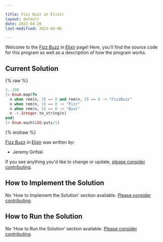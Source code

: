 ```yaml
---

title: Fizz Buzz in Elixir
layout: default
date: 2022-04-28
last-modified: 2023-04-06

---
```


Welcome to the [Fizz Buzz](https://sampleprograms.io/projects/fizz-buzz) in [Elixir](https://sampleprograms.io/languages/elixir) page! Here, you'll find the source code for this program as well as a description of how the program works.

## Current Solution

{% raw %}

```elixir
1..100
|> Enum.map(fn
  n when rem(n, 3) == 0 and rem(n, 5) == 0 -> "FizzBuzz"
  n when rem(n, 3) == 0 -> "Fizz"
  n when rem(n, 5) == 0 -> "Buzz"
  n -> Integer.to_string(n)
end)
|> Enum.each(&IO.puts/1)
```

{% endraw %}

[Fizz Buzz](https://sampleprograms.io/projects/fizz-buzz) in [Elixir](https://sampleprograms.io/languages/elixir) was written by:

- Jeremy Grifski

If you see anything you'd like to change or update, [please consider contributing](https://github.com/TheRenegadeCoder/sample-programs).

## How to Implement the Solution

No 'How to Implement the Solution' section available. [Please consider contributing](https://github.com/TheRenegadeCoder/sample-programs-website).

## How to Run the Solution

No 'How to Run the Solution' section available. [Please consider contributing](https://github.com/TheRenegadeCoder/sample-programs-website).
